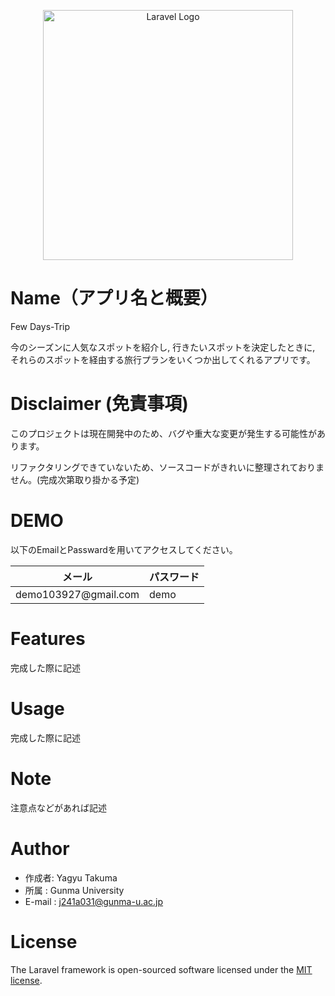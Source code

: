 <p align="center"><a href="https://laravel.com" target="_blank"><img src="https://raw.githubusercontent.com/laravel/art/master/logo-lockup/5%20SVG/2%20CMYK/1%20Full%20Color/laravel-logolockup-cmyk-red.svg" width="400" alt="Laravel Logo"></a></p>

# Name（アプリ名と概要）

Few Days-Trip

今のシーズンに人気なスポットを紹介し, 行きたいスポットを決定したときに, それらのスポットを経由する旅行プランをいくつか出してくれるアプリです。

# Disclaimer (免責事項)

このプロジェクトは現在開発中のため、バグや重大な変更が発生する可能性があります。

リファクタリングできていないため、ソースコードがきれいに整理されておりません。(完成次第取り掛かる予定)
# DEMO

以下のEmailとPasswardを用いてアクセスしてください。
<markdown-accessiblity-table data-catalyst=""><table>
<thead>
<tr>
<th><font style="vertical-align: inherit;"><font style="vertical-align: inherit;">メール</font></font></th>
<th><font style="vertical-align: inherit;"><font style="vertical-align: inherit;">パスワード</font></font></th>
</tr>
</thead>
<tbody>
<tr>
<td><font style="vertical-align: inherit;"><font style="vertical-align: inherit;">demo103927@gmail.com</font></font></a></td>
<td><font style="vertical-align: inherit;"><font style="vertical-align: inherit;">demo</font></font></td>
</tr>
</tbody>
</table></markdown-accessiblity-table>

# Features

完成した際に記述

# Usage

完成した際に記述

# Note

注意点などがあれば記述

# Author

* 作成者: Yagyu Takuma
* 所属 : Gunma University
* E-mail : j241a031@gunma-u.ac.jp

# License

The Laravel framework is open-sourced software licensed under the [MIT license](https://opensource.org/licenses/MIT).
